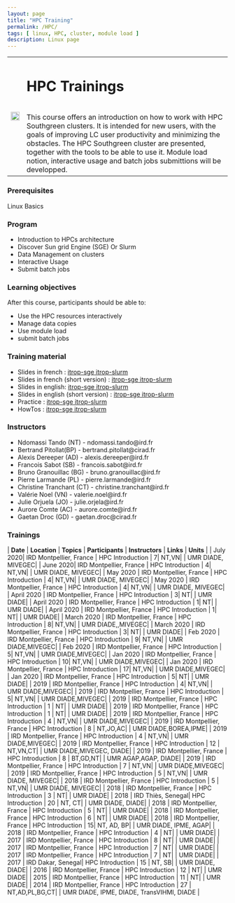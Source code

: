 ```yaml
---
layout: page
title: "HPC Training"
permalink: /HPC/
tags: [ linux, HPC, cluster, module load ]
description: Linux page
---
```

<table class="table-contact">
<tr>
<td><img width="100%" src="{{ site.url }}/images/trainings-hpc.jpeg" alt="" />
</td>
<td>
<h1> HPC Trainings</h1><br />
This course offers an introduction on how to work with  HPC Southgreen clusters. 
It is intended for new users, with the goals of improving LC user productivity and minimizing the obstacles.
The  HPC Southgreen  cluster are presented, together with the tools to be able to use it. 
Module load notion, interactive usage and batch jobs submittions will be developped.
</td>
</tr>
</table>

### Prerequisites
Linux Basics
<div id="colonne1">
<h3>Program</h3>
<ul>
<li> Introduction to HPCs architecture </li>
<li> Discover Sun grid Engine (SGE) Or Slurm </li>
<li> Data Management on clusters</li>
<li> Interactive Usage </li>
<li> Submit batch jobs</li>
</ul>
</div>

<div id="colonne2">
<h3>Learning objectives</h3>
After this course, participants should be able to:
<ul>
<li>Use the HPC resources interactively </li>
<li>Manage data copies</li>
<li>Use module load</li>
<li>submit batch jobs</li>
</ul>
</div>

<div id="colonne3">
<h3>Training material</h3>
<ul>
<li>Slides in french : <a target="_blank" href="{{ site.url }}/files/hpc/HPC_french.pdf">itrop-sge</a><a target="_blank" href="{{ site.url }}/files/hpc/HPC_Slurmfrench.pdf"> itrop-slurm</a></li>
<li>Slides in french (short version) : <a target="_blank" href="{{ site.url }}/files/hpc/HPC_french_short.pdf">itrop-sge</a><a target="_blank" href="{{ site.url }}/files/hpc/HPC_Slurmfrench_short.pdf"> itrop-slurm</a></li>
<li>Slides in english: <a target="_blank" href="{{ site.url }}/files/hpc/HPC_en.pdf">itrop-sge</a><a target="_blank" href="{{ site.url }}/files/hpc/HPCSlurm_en.pdf"> itrop-slurm</a></li>
<li>Slides in english (short version) : <a target="_blank" href="{{ site.url }}/files/hpc/HPC_en_short.pdf">itrop-sge</a><a target="_blank" href="{{ site.url }}/files/hpc/HPCSlurm_en_short.pdf"> itrop-slurm</a></li>
<li>Practice : <a target="_blank" href="{{ site.url }}/hpc/hpcPractice">itrop-sge</a><a target="_blank" href="{{ site.url }}/hpc/hpcSlurmPractice"> itrop-slurm</a></li>
<li>HowTos : <a target="_blank" href="{{ site.url }}/hpc/hpcHowto">itrop-sge</a><a target="_blank" href="https://southgreenplatform.github.io/tutorials//cluster-itrop/hpchowto/"> itrop-slurm</a> </li>
</ul>
</div>

<div id="nextInline" class="clearfix">
<h3>Instructors</h3>
<ul>
    <li>Ndomassi Tando (NT) - ndomassi.tando@ird.fr</li>
    <li>Bertrand Pitollat(BP) - bertrand.pitollat@cirad.fr </li>
    <li>Alexis Dereeper (AD) - alexis.dereeper@ird.fr </li>
    <li>Francois Sabot (SB) - francois.sabot@ird.fr </li>
    <li>Bruno Granouillac (BG) - bruno.granouillac@ird.fr </li>
    <li>Pierre Larmande (PL) - pierre.larmande@ird.fr </li>
    <li>Christine Tranchant (CT) - christine.tranchant@ird.fr </li>
    <li>Valérie Noel (VN) - valerie.noel@ird.fr </li>
    <li>Julie Orjuela (JO) - julie.orjela@ird.fr </li>
    <li>Aurore Comte (AC) - aurore.comte@ird.fr </li>
    <li>Gaetan Droc (GD) - gaetan.droc@cirad.fr </li>
    
</ul>
</div>

### Trainings
 
| **Date** | **Location** | **Topics** | **Participants** | **Instructors** | **Links** | **Units** |
| July 2020| IRD Montpellier, France |  HPC Introduction | 7| NT,VN| | UMR DIADE, MIVEGEC|
| June 2020| IRD Montpellier, France |  HPC Introduction | 4| NT,VN| | UMR DIADE, MIVEGEC|
| May 2020 | IRD Montpellier, France |  HPC Introduction | 4| NT,VN| | UMR DIADE, MIVEGEC|
| May 2020 | IRD Montpellier, France |  HPC Introduction | 4| NT,VN| | UMR DIADE, MIVEGEC|
| April 2020 | IRD Montpellier, France |  HPC Introduction | 3| NT| | UMR DIADE|
| April 2020 | IRD Montpellier, France |  HPC Introduction | 1| NT| | UMR DIADE|
| April 2020 | IRD Montpellier, France |  HPC Introduction | 1| NT| | UMR DIADE|
| March 2020 | IRD Montpellier, France |  HPC Introduction | 8| NT,VN| | UMR DIADE,,MIVEGEC|
| March 2020 | IRD Montpellier, France |  HPC Introduction | 3| NT| | UMR DIADE|
| Feb 2020 | IRD Montpellier, France |  HPC Introduction | 9| NT,VN| | UMR DIADE,MIVEGEC|
| Feb 2020 | IRD Montpellier, France |  HPC Introduction | 5| NT,VN| | UMR DIADE,MIVEGEC|
| Jan 2020 | IRD Montpellier, France |  HPC Introduction | 10| NT,VN| | UMR DIADE,MIVEGEC|
| Jan 2020 | IRD Montpellier, France |  HPC Introduction | 17| NT,VN| | UMR DIADE,MIVEGEC|
| Jan 2020 | IRD Montpellier, France |  HPC Introduction | 5| NT| | UMR DIADE|
| 2019 | IRD Montpellier, France |  HPC Introduction | 4| NT,VN| | UMR DIADE,MIVEGEC|
| 2019 | IRD Montpellier, France |  HPC Introduction | 5| NT,VN| | UMR DIADE,MIVEGEC|
| 2019 | IRD Montpellier, France |  HPC Introduction | 1 | NT| | UMR DIADE|
| 2019 | IRD Montpellier, France |  HPC Introduction | 1 | NT| | UMR DIADE|
| 2019 | IRD Montpellier, France |  HPC Introduction | 4 | NT,VN| | UMR DIADE,MIVEGEC|
| 2019 | IRD Montpellier, France |  HPC Introduction | 8 | NT,JO,AC| | UMR DIADE,BOREA,IPME|
| 2019 | IRD Montpellier, France |  HPC Introduction | 4 | NT,VN| | UMR DIADE,MIVEGEC|
| 2019 | IRD Montpellier, France |  HPC Introduction | 12 | NT,VN,CT| | UMR DIADE,MIVEGEC, DIADE|
| 2019 | IRD Montpellier, France |  HPC Introduction | 8 | BT,GD,NT| | UMR AGAP,AGAP, DIADE|
| 2019 | IRD Montpellier, France |  HPC Introduction | 7 | NT,VN| | UMR DIADE,MIVEGEC|
| 2019 | IRD Montpellier, France |  HPC Introduction | 5 | NT,VN| | UMR DIADE, MIVEGEC|
| 2018 | IRD Montpellier, France |  HPC Introduction | 5 | NT,VN| | UMR DIADE, MIVEGEC|
| 2018 | IRD Montpellier, France |  HPC Introduction | 3 | NT| | UMR DIADE|
| 2018 | IRD Thiès, Senegal|  HPC Introduction | 20 | NT, CT| | UMR DIADE, DIADE|
| 2018 | IRD Montpellier, France |  HPC Introduction | 5 | NT| | UMR DIADE|
| 2018 | IRD Montpellier, France |  HPC Introduction | 6 | NT| | UMR DIADE|
| 2018 | IRD Montpellier, France |  HPC Introduction | 15| NT, AD, BP| | UMR DIADE, IPME, AGAP|
| 2018 | IRD Montpellier, France |  HPC Introduction | 4 | NT| | UMR DIADE|
| 2017 | IRD Montpellier, France |  HPC Introduction | 8 | NT| | UMR DIADE|
| 2017 | IRD Montpellier, France |  HPC Introduction | 7 | NT| | UMR DIADE|
| 2017 | IRD Montpellier, France |  HPC Introduction | 7 | NT| | UMR DIADE|
| 2017 | IRD Dakar, Senegal|  HPC Introduction | 15 | NT, SB| | UMR DIADE, DIADE|
| 2016 | IRD Montpellier, France |  HPC Introduction | 12 | NT| | UMR DIADE|
| 2015 | IRD Montpellier, France |  HPC Introduction | 11 | NT| | UMR DIADE|
| 2014 | IRD Montpellier, France |  HPC Introduction | 27 | NT,AD,PL,BG,CT| | UMR DIADE, IPME, DIADE, TransVIHMI, DIADE |



